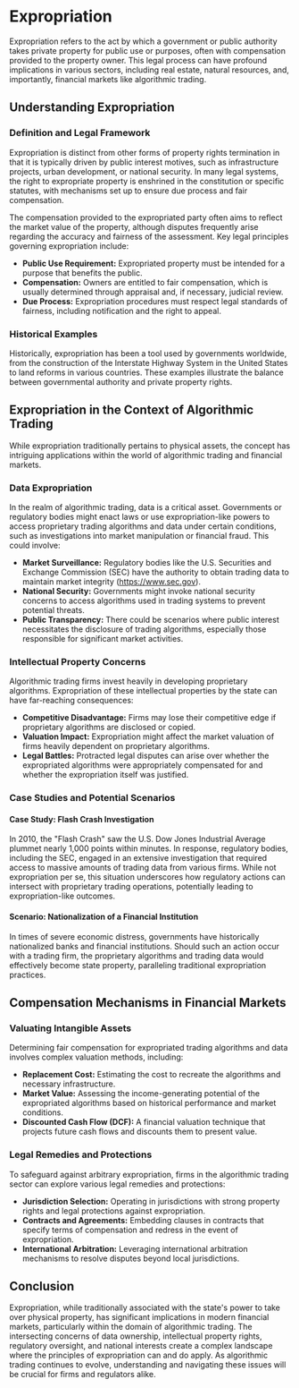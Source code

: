 # Expropriation

Expropriation refers to the act by which a government or public authority takes private property for public use or purposes, often with compensation provided to the property owner. This legal process can have profound implications in various sectors, including real estate, natural resources, and, importantly, financial markets like algorithmic trading.

## Understanding Expropriation

### Definition and Legal Framework

Expropriation is distinct from other forms of property rights termination in that it is typically driven by public interest motives, such as infrastructure projects, urban development, or national security. In many legal systems, the right to expropriate property is enshrined in the constitution or specific statutes, with mechanisms set up to ensure due process and fair compensation.

The compensation provided to the expropriated party often aims to reflect the market value of the property, although disputes frequently arise regarding the accuracy and fairness of the assessment. Key legal principles governing expropriation include:

- **Public Use Requirement:** Expropriated property must be intended for a purpose that benefits the public.
- **Compensation:** Owners are entitled to fair compensation, which is usually determined through appraisal and, if necessary, judicial review.
- **Due Process:** Expropriation procedures must respect legal standards of fairness, including notification and the right to appeal.

### Historical Examples

Historically, expropriation has been a tool used by governments worldwide, from the construction of the Interstate Highway System in the United States to land reforms in various countries. These examples illustrate the balance between governmental authority and private property rights.

## Expropriation in the Context of Algorithmic Trading

While expropriation traditionally pertains to physical assets, the concept has intriguing applications within the world of algorithmic trading and financial markets.

### Data Expropriation

In the realm of algorithmic trading, data is a critical asset. Governments or regulatory bodies might enact laws or use expropriation-like powers to access proprietary trading algorithms and data under certain conditions, such as investigations into market manipulation or financial fraud. This could involve:

- **Market Surveillance:** Regulatory bodies like the U.S. Securities and Exchange Commission (SEC) have the authority to obtain trading data to maintain market integrity (https://www.sec.gov).
- **National Security:** Governments might invoke national security concerns to access algorithms used in trading systems to prevent potential threats.
- **Public Transparency:** There could be scenarios where public interest necessitates the disclosure of trading algorithms, especially those responsible for significant market activities.

### Intellectual Property Concerns

Algorithmic trading firms invest heavily in developing proprietary algorithms. Expropriation of these intellectual properties by the state can have far-reaching consequences:

- **Competitive Disadvantage:** Firms may lose their competitive edge if proprietary algorithms are disclosed or copied.
- **Valuation Impact:** Expropriation might affect the market valuation of firms heavily dependent on proprietary algorithms.
- **Legal Battles:** Protracted legal disputes can arise over whether the expropriated algorithms were appropriately compensated for and whether the expropriation itself was justified.

### Case Studies and Potential Scenarios

#### Case Study: Flash Crash Investigation

In 2010, the "Flash Crash" saw the U.S. Dow Jones Industrial Average plummet nearly 1,000 points within minutes. In response, regulatory bodies, including the SEC, engaged in an extensive investigation that required access to massive amounts of trading data from various firms. While not expropriation per se, this situation underscores how regulatory actions can intersect with proprietary trading operations, potentially leading to expropriation-like outcomes.

#### Scenario: Nationalization of a Financial Institution

In times of severe economic distress, governments have historically nationalized banks and financial institutions. Should such an action occur with a trading firm, the proprietary algorithms and trading data would effectively become state property, paralleling traditional expropriation practices.

## Compensation Mechanisms in Financial Markets

### Valuating Intangible Assets

Determining fair compensation for expropriated trading algorithms and data involves complex valuation methods, including:

- **Replacement Cost:** Estimating the cost to recreate the algorithms and necessary infrastructure.
- **Market Value:** Assessing the income-generating potential of the expropriated algorithms based on historical performance and market conditions.
- **Discounted Cash Flow (DCF):** A financial valuation technique that projects future cash flows and discounts them to present value.

### Legal Remedies and Protections

To safeguard against arbitrary expropriation, firms in the algorithmic trading sector can explore various legal remedies and protections:

- **Jurisdiction Selection:** Operating in jurisdictions with strong property rights and legal protections against expropriation.
- **Contracts and Agreements:** Embedding clauses in contracts that specify terms of compensation and redress in the event of expropriation.
- **International Arbitration:** Leveraging international arbitration mechanisms to resolve disputes beyond local jurisdictions.

## Conclusion

Expropriation, while traditionally associated with the state's power to take over physical property, has significant implications in modern financial markets, particularly within the domain of algorithmic trading. The intersecting concerns of data ownership, intellectual property rights, regulatory oversight, and national interests create a complex landscape where the principles of expropriation can and do apply. As algorithmic trading continues to evolve, understanding and navigating these issues will be crucial for firms and regulators alike.